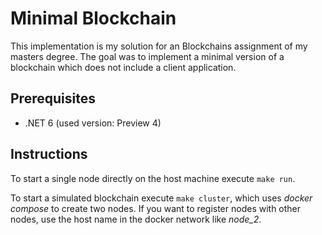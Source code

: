 # Minimal Blockchain

This implementation is my solution for an Blockchains assignment of my masters degree.
The goal was to implement a minimal version of a blockchain which does not include a client application.

## Prerequisites

* .NET 6 (used version: Preview 4)

## Instructions

To start a single node directly on the host machine execute `make run`.

To start a simulated blockchain execute `make cluster`, which uses *docker compose* to create two nodes. If you want to register nodes with other nodes, use the host name in the docker network like *node_2*.